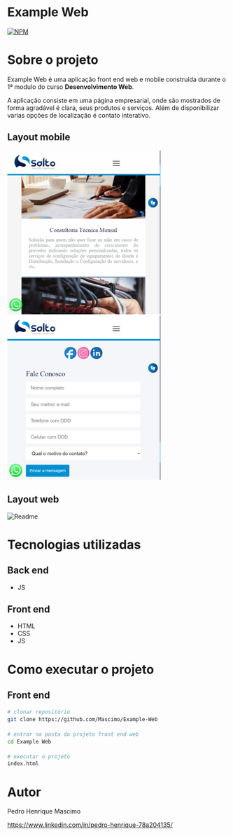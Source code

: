 # Example Web
[![NPM](https://img.shields.io/npm/l/react)](https://github.com/Mascimo/Example-Web/blob/main/LICENSE) 

# Sobre o projeto

<!-- link do projeto  -->

Example Web é uma aplicação front end web e mobile construída durante o 1ª modulo do curso **Desenvolvimento Web**.

A aplicação consiste em uma página empresarial, onde são mostrados de forma agradável é clara, seus produtos e serviços. Além de disponibilizar varias opções de localização é contato interativo.

## Layout mobile

<img alt="Readme" src="./assents/mobile01.gif" width="350"></img>
&nbsp;&nbsp;&nbsp;&nbsp;
<img alt="Readme" src="./assents/imgmobile02.png" width="350"></img>


## Layout web
<img alt="Readme" src="./assents/gifWeb01.gif"></img>


# Tecnologias utilizadas
## Back end
- JS
## Front end
- HTML
- CSS
- JS

# Como executar o projeto

## Front end

```bash
# clonar repositório
git clone https://github.com/Mascimo/Example-Web

# entrar na pasta do projeto front end web
cd Example Web

# executar o projeto
index.html
```

# Autor

Pedro Henrique Mascimo

https://www.linkedin.com/in/pedro-henrique-78a204135/
